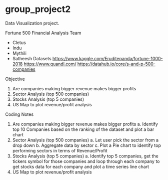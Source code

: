 # group_project2
Data Visualization project.

Fortune 500 Financial Analysis
Team
-	Cletus
-	Indu
-	Mythili
-	Satheesh
Datasets
https://www.kaggle.com/Eruditepanda/fortune-1000-2018
https://www.quandl.com/
https://datahub.io/core/s-and-p-500-companies

Objective
1.	Are companies making bigger revenue makes bigger profits
2.	Sector Analysis (top 500 companies)
3.	Stocks Analysis (top 5 companies)
4.	US Map to plot revenue/profit analysis

Coding Notes
1.	Are companies making bigger revenue makes bigger profits
a.	Identify top 10 Companies based on the ranking of the dataset and plot a bar chart
2.	Sector Analysis (top 500 companies)
a.	Let user pick the sector from a drop down
b.	Aggregate data by sector
c.	Plot a Pie chart to identify top performing sectors in terms of Revenue/Profit
3.	Stocks Analysis (top 5 companies)
a.	Identify top 5 companies, get the tickers symbol for those companies and loop through each company to get stocks data for each company and plot a time series line chart
4.	US Map to plot revenue/profit analysis



